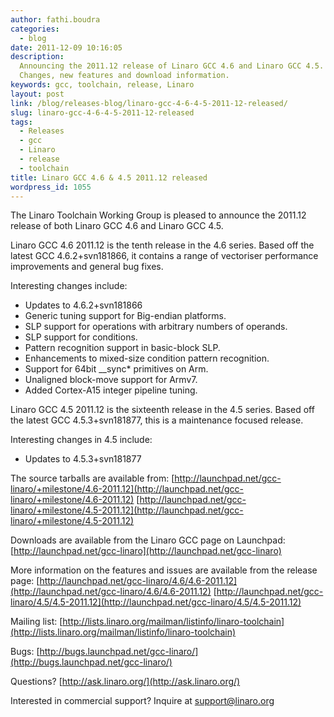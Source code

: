 ```yaml
---
author: fathi.boudra
categories:
  - blog
date: 2011-12-09 10:16:05
description:
  Announcing the 2011.12 release of Linaro GCC 4.6 and Linaro GCC 4.5.
  Changes, new features and download information.
keywords: gcc, toolchain, release, Linaro
layout: post
link: /blog/releases-blog/linaro-gcc-4-6-4-5-2011-12-released/
slug: linaro-gcc-4-6-4-5-2011-12-released
tags:
  - Releases
  - gcc
  - Linaro
  - release
  - toolchain
title: Linaro GCC 4.6 & 4.5 2011.12 released
wordpress_id: 1055
---
```


The Linaro Toolchain Working Group is pleased to announce the 2011.12 release of both Linaro GCC 4.6 and Linaro GCC 4.5.

Linaro GCC 4.6 2011.12 is the tenth release in the 4.6 series. Based off the latest GCC 4.6.2+svn181866, it contains a range of vectoriser performance improvements and general bug fixes.

Interesting changes include:

- Updates to 4.6.2+svn181866
- Generic tuning support for Big-endian platforms.
- SLP support for operations with arbitrary numbers of operands.
- SLP support for conditions.
- Pattern recognition support in basic-block SLP.
- Enhancements to mixed-size condition pattern recognition.
- Support for 64bit \_\_sync\* primitives on Arm.
- Unaligned block-move support for Armv7.
- Added Cortex-A15 integer pipeline tuning.

Linaro GCC 4.5 2011.12 is the sixteenth release in the 4.5 series. Based off the latest GCC 4.5.3+svn181877, this is a maintenance focused release.

Interesting changes in 4.5 include:

- Updates to 4.5.3+svn181877

The source tarballs are available from:
[http://launchpad.net/gcc-linaro/+milestone/4.6-2011.12](http://launchpad.net/gcc-linaro/+milestone/4.6-2011.12)
[http://launchpad.net/gcc-linaro/+milestone/4.5-2011.12](http://launchpad.net/gcc-linaro/+milestone/4.5-2011.12)

Downloads are available from the Linaro GCC page on Launchpad:
[http://launchpad.net/gcc-linaro](http://launchpad.net/gcc-linaro)

More information on the features and issues are available from the release page:
[http://launchpad.net/gcc-linaro/4.6/4.6-2011.12](http://launchpad.net/gcc-linaro/4.6/4.6-2011.12)
[http://launchpad.net/gcc-linaro/4.5/4.5-2011.12](http://launchpad.net/gcc-linaro/4.5/4.5-2011.12)

Mailing list: [http://lists.linaro.org/mailman/listinfo/linaro-toolchain](http://lists.linaro.org/mailman/listinfo/linaro-toolchain)

Bugs: [http://bugs.launchpad.net/gcc-linaro/](http://bugs.launchpad.net/gcc-linaro/)

Questions? [http://ask.linaro.org/](http://ask.linaro.org/)

Interested in commercial support? Inquire at support@linaro.org
